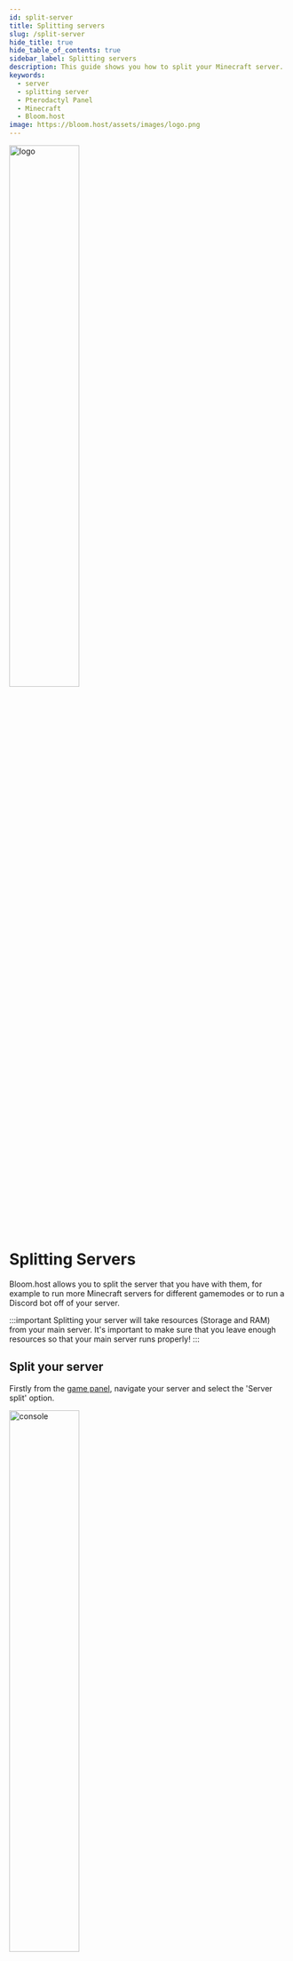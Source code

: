 ```yaml
---
id: split-server
title: Splitting servers
slug: /split-server
hide_title: true
hide_table_of_contents: true
sidebar_label: Splitting servers
description: This guide shows you how to split your Minecraft server.
keywords:
  - server
  - splitting server
  - Pterodactyl Panel
  - Minecraft
  - Bloom.host
image: https://bloom.host/assets/images/logo.png
---
```


<div class="text--center">
<img src="https://bloom.host/logo-white.svg" alt="logo" height="50%" width="50%"/>
<h1>Splitting Servers</h1>
</div>

Bloom.host allows you to split the server that you have with them, for example to run more Minecraft servers for different gamemodes or to run a Discord bot off of your server.

:::important
Splitting your server will take resources (Storage and RAM) from your main server. It's important to make sure that you leave enough resources so that your main server runs properly!
:::

## Split your server

Firstly from the [game panel](https://mc.bloom.host/), navigate your server and select the 'Server split' option.

<div class="text--center"><img src={require('../../static/imgs/using_the_panel/split_server/1.png').default} alt="console" height="50%" width="50%"/></div>

Secondly, in the box on the right (highlighted with a red border), there are several options there for selecting the type of server and the amount of resources that you want to give to the split server. For example, if you wanted to make a seperate (not modded) server for a new gamemode, select `Minecraft - Paper` as the server type and enter the amount of RAM and disk storage space you want to allocate for your server. If needed you can also edit the primary port the new server will start with by modifying the `Port`

<div class="text--center"><img src={require('../../static/imgs/using_the_panel/split_server/2.png').default} alt="console" height="50%" width="50%"/></div>

Click on `Split server` and you will see a window confirming wether you want to continue with the server split.

:::caution
Your main server will be restarted by splitting your server as resources will be taken from it to make your new server.
:::

Click on `confirm` and your server will be split. Success! You have successfully split your server.

You can interact and manage this new server in the same way as you would with your main server.

When you login to the game panel, you can see your new server in the list of servers you can manage.

<div class="text--center"><img src={require('../../static/imgs/using_the_panel/split_server/3.png').default} alt="console" height="50%" width="50%"/></div>

:::important
The server list sorts servers by alphabetical order, you can rename your servers using numbers to arrange them. Here is an example: `1. Proxy` `2. Lobby`. You can rename servers in the settings tab.
:::

## Split Server options

You can change your main server, edit ports, change server type and edit RAM/Storage in the Server Split section. Keep in mind that you can also open new allocations (ports) using the Ports & Proxies section.

<div class="text--center"><img src={require('../../static/imgs/using_the_panel/split_server/4.png').default} alt="console" height="50%" width="50%"/></div>